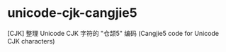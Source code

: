 # unicode-cjk-cangjie5
[CJK] 整理 Unicode CJK 字符的 "仓颉5" 编码 (Cangjie5 code for Unicode CJK characters)
